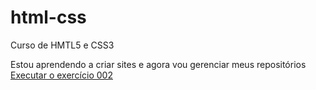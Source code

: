 # html-css
 Curso de HMTL5 e CSS3

Estou aprendendo a criar sites e agora vou gerenciar meus repositórios
<a  href="https://cauamoura7.github.io/html-css/exercicios/ex002/index.html">Executar o exercício 002
